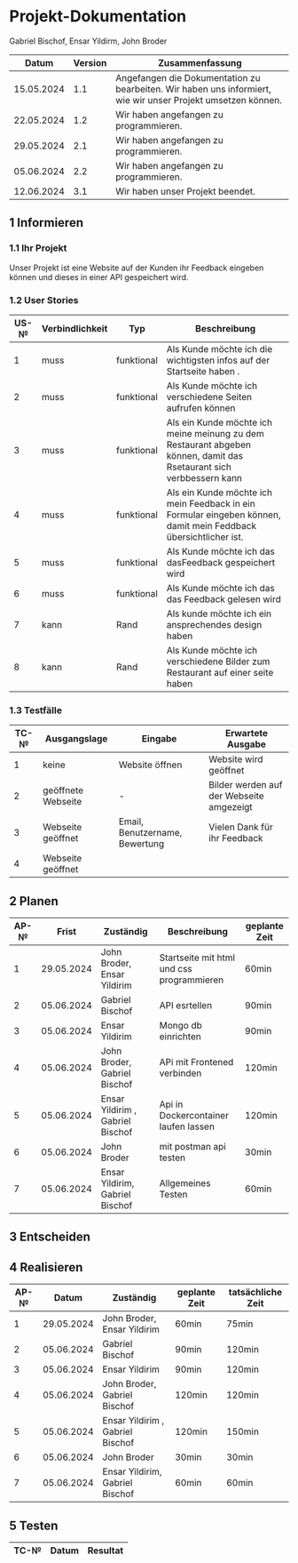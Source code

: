 # Projekt-Dokumentation

Gabriel Bischof, Ensar Yildirm, John Broder

| Datum | Version | Zusammenfassung                                              |
| ----- | ------- | ------------------------------------------------------------ |
|15.05.2024       | 1.1   | Angefangen die Dokumentation zu bearbeiten. Wir haben uns informiert, wie wir unser Projekt umsetzen können.  |
|22.05.2024       | 1.2    | Wir haben angefangen zu programmieren.|
|29.05.2024       | 2.1   |  Wir haben angefangen zu programmieren.|
|05.06.2024       | 2.2   | Wir haben angefangen zu programmieren.|
|12.06.2024       | 3.1   |Wir haben unser Projekt beendet.|


## 1 Informieren

### 1.1 Ihr Projekt

Unser Projekt ist eine Website auf der Kunden ihr Feedback eingeben können und dieses in einer API gespeichert wird.
### 1.2 User Stories

| US-№ | Verbindlichkeit | Typ  | Beschreibung                       |
| ---- | --------------- | ---- | ---------------------------------- |
|1| muss | funktional | Als Kunde möchte ich die wichtigsten infos auf der Startseite haben .|
|2| muss | funktional|Als Kunde möchte ich verschiedene Seiten aufrufen können  |
|3| muss | funktional | Als ein Kunde möchte ich meine meinung zu dem Restaurant abgeben können, damit das Rsetaurant sich verbbessern kann
|4| muss | funktional | Als ein Kunde möchte ich mein Feedback in ein Formular eingeben können, damit mein Feddback übersichtlicher ist.|
|5| muss | funktional | Als Kunde möchte ich das dasFeedback gespeichert  wird|
|6| muss | funktional | Als Kunde möchte ich das das Feedback gelesen wird|
|7| kann | Rand|Als kunde möchte ich ein ansprechendes design haben |
|8| kann | Rand|Als Kunde möchte ich verschiedene Bilder zum Restaurant auf einer seite haben |

 
### 1.3 Testfälle

| TC-№ | Ausgangslage | Eingabe | Erwartete Ausgabe |
| ---- | ------------ | ------- | ----------------- |
|1|keine | Website öffnen| Website wird geöffnet|
|2| geöffnete Webseite| - | Bilder werden auf der Webseite amgezeigt|
|3| Webseite geöffnet| Email, Benutzername, Bewertung| Vielen Dank für ihr Feedback|
|4| Webseite geöffnet| 
## 2 Planen

| AP-№ | Frist | Zuständig | Beschreibung | geplante Zeit |
| ---- | ----- | --------- | ------------ | ------------- |
| 1 |29.05.2024 |John Broder, Ensar Yildirim | Startseite mit html und css programmieren|60min|
|2|05.06.2024|Gabriel Bischof                  |API esrtellen                           |90min|
|3|05.06.2024|Ensar Yildirim                   |Mongo db einrichten                     |90min|
|4|05.06.2024|John Broder, Gabriel Bischof     |APi mit Frontened verbinden             |120min|
|5|05.06.2024| Ensar Yildirim , Gabriel Bischof|Api in Dockercontainer laufen lassen    |120min|
|6|05.06.2024|John Broder                      |mit postman api testen                  |30min|
|7|05.06.2024|Ensar Yildirim, Gabriel Bischof  |Allgemeines Testen                      |60min|

## 3 Entscheiden




## 4 Realisieren

| AP-№ | Datum | Zuständig | geplante Zeit | tatsächliche Zeit |
| ---- | ----- | --------- | ------------- | ----------------- |
|1|29.05.2024 |John Broder, Ensar Yildirim     |60min  |75min |
|2|05.06.2024|Gabriel Bischof                  |90min  |120min|
|3|05.06.2024|Ensar Yildirim                   |90min  |120min|
|4|05.06.2024|John Broder, Gabriel Bischof     |120min |120min|
|5|05.06.2024| Ensar Yildirim , Gabriel Bischof|120min |150min|
|6|05.06.2024|John Broder                      |30min  |30min |
|7|05.06.2024|Ensar Yildirim, Gabriel Bischof  |60min  |60min |                  


## 5 Testen


| TC-№ | Datum | Resultat |
| ---- | ----- | -------- | 
